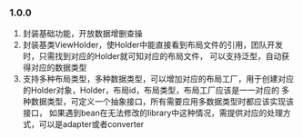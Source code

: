### 1.0.0
1. 封装基础功能，开放数据增删查操
2. 封装基类ViewHolder，使Holder中能直接看到布局文件的引用，团队开发时，只需找到对应的Holder就可知对应的布局文件，
   可以支持泛型，自动获得对应的数据类型
3. 支持多种布局类型，多种数据类型，可以增加对应的布局工厂，用于创建对应的Holder对象，Holder，布局id，布局类型，布局工厂应该是一一对应的
   多种数据类型，可定义一个抽象接口，所有需要应用多数据类型时都应该实现该接口，
   如果遇到bean在无法修改的library中这种情况，需提供对应的处理方式，可以是adapter或者converter

